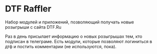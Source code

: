 # DTF Raffler

Набор модулей и приложений, позволяющий получать новые розыгрыши с сайта DTF.Ru

Раз в день присылает информацию о новых розыгрышах тем, кто подписан в телеграме. 
Есть модули, которые позволяют логиниться в дтф и постить комментарии (не используются, пока).
